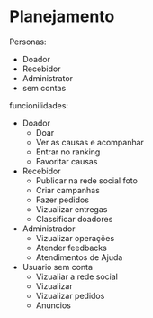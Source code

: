 # Planejamento
Personas:
- Doador
- Recebidor
- Administrator
- sem contas

funcionilidades:
- Doador
  - Doar
  - Ver as causas e acompanhar
  - Entrar no ranking
  - Favoritar causas
- Recebidor
  - Publicar na rede social foto
  - Criar campanhas
  - Fazer pedidos
  - Vizualizar entregas
  - Classificar doadores
- Administrador
  - Vizualizar operações
  - Atender feedbacks
  - Atendimentos de Ajuda
- Usuario sem conta
  - Vizualiar a rede social
  - Vizualizar 
  - Vizualizar pedidos
  - Anuncios

